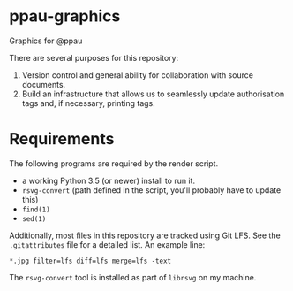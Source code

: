 # ppau-graphics
Graphics for @ppau


There are several purposes for this repository:

1. Version control and general ability for collaboration with source documents.
2. Build an infrastructure that allows us to seamlessly update authorisation tags and, if necessary, printing tags.


# Requirements

The following programs are required by the render script.

- a working Python 3.5 (or newer) install to run it.
- `rsvg-convert` (path defined in the script, you'll probably have to update this)
- `find(1)`
- `sed(1)`

Additionally, most files in this repository are tracked using Git LFS. See the `.gitattributes` file for a detailed list. An example line:

`*.jpg filter=lfs diff=lfs merge=lfs -text`

The `rsvg-convert` tool is installed as part of `librsvg` on my machine.
